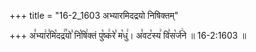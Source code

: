 +++
title = "16-2_1603 अभ्यारमिदद्रयो निषिक्तम्"

+++
अ꣣भ्या꣢र꣣मि꣡दद्र꣢꣯यो꣣ नि꣡षि꣢क्तं पु꣡ष्क꣢रे꣣ म꣡धु꣢। अ꣣वट꣡स्य꣢ वि꣣स꣡र्ज꣢ने ॥ 16-2:1603 ॥